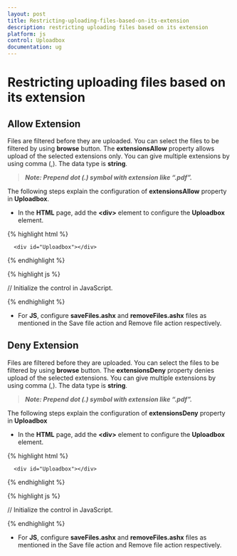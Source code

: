 ```yaml
---
layout: post
title: Restricting-uploading-files-based-on-its-extension
description: restricting uploading files based on its extension
platform: js
control: Uploadbox
documentation: ug
---
```


# Restricting uploading files based on its extension

## Allow Extension

Files are filtered before they are uploaded. You can select the files to be filtered by using **browse** button. The **extensionsAllow** property allows upload of the selected extensions only. You can give multiple extensions by using comma (,).  The data type is **string**.

> _**Note: Prepend dot (.) symbol with extension like “.pdf”.**_



The following steps explain the configuration of **extensionsAllow** property in **Uploadbox**. 

* In the **HTML** page, add the **&lt;div&gt;** element to configure the **Uploadbox** element.

{% highlight html %}


      <div id="Uploadbox"></div>

{% endhighlight %}

{% highlight js %}



  // Initialize the control in JavaScript.
  <script>
  $(function () {
//Declaration.
            $("#Uploadbox").ejUploadbox({
                saveUrl: "saveFiles.ashx",
                removeUrl: "removeFiles.ashx",
                extensionsAllow: ".docx, .pdf"
            }); 	
        });
</script>

{% endhighlight %}

* For **JS**, configure **saveFiles.ashx** and **removeFiles.ashx** files as mentioned in the Save file action and Remove file action respectively. 

## Deny Extension

Files are filtered before they are uploaded. You can select the files to be filtered by using **browse** button. The **extensionsDeny** property denies upload of the selected extensions. You can give multiple extensions by using comma (,).  The data type is **string**.

> _**Note: Prepend dot (.) symbol with extension like “.pdf”.**_

The following steps explain the configuration of **extensionsDeny** property in **Uploadbox**

* In the **HTML** page, add the **&lt;div&gt;** element to configure the **Uploadbox** element.

{% highlight html %}


      <div id="Uploadbox"></div>

{% endhighlight %}

{% highlight js %}


 // Initialize the control in JavaScript.
 <script>
  $(function () {
//Declaration.
            $("#Uploadbox").ejUploadbox({
                saveUrl: "saveFiles.ashx",
                removeUrl: "removeFiles.ashx",
                extensionsDeny: ".docx, .pdf"
            }); 
        });
</script>

{% endhighlight %}

* For **JS**, configure **saveFiles.ashx** and **removeFiles.ashx** files as mentioned in the Save file action and Remove file action respectively. 

